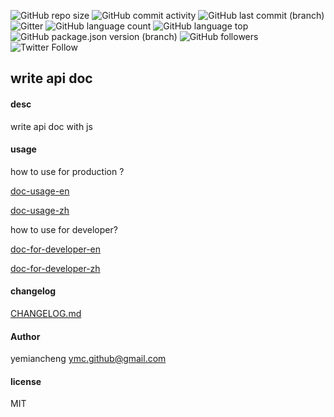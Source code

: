 ![GitHub repo size](https://img.shields.io/github/repo-size/ymc-github/write-api-doc.svg?label=github%20repo%20size&color=ff69b4&logo=Github&logoColor=ff69b4&style=popout-square)
![GitHub commit activity](https://img.shields.io/github/commit-activity/m/ymc-github/write-api-doc.svg?color=ff69b4&logo=Github&logoColor=ff69b4&style=popout-square)
![GitHub last commit (branch)](https://img.shields.io/github/last-commit/ymc-github/write-api-doc/master.svg?label=github%20last%20commit%40master&color=ff69b4&logo=Github&logoColor=ff69b4&style=popout-square)
![Gitter](https://img.shields.io/gitter/room/ymc-github/write-api-doc.svg?label=chat&color=ff69b4&logo=Github&logoColor=ff69b4&style=popout-square)
![GitHub language count](https://img.shields.io/github/languages/count/ymc-github/write-api-doc.svg?label=languages&color=ff69b4&logo=Github&logoColor=ff69b4&style=popout-square)
![GitHub language top](https://img.shields.io/github/languages/top/ymc-github/write-api-doc.svg?color=ff69b4&logo=Github&logoColor=ff69b4&style=popout-square)
![GitHub package.json version (branch)](https://img.shields.io/github/package-json/v/ymc-github/write-api-doc/master.svg?label=github%20package.json%20version%40master&color=ff69b4&logo=Github&logoColor=ff69b4&style=popout-square)
![GitHub followers](https://img.shields.io/github/followers/ymc-github.svg?label=github%20followers&color=ff69b4&logo=Github&logoColor=ff69b4&style=popout-square)
![Twitter Follow](https://img.shields.io/twitter/follow/yemiancheng.svg?label=follow%20%40yemiancheng&color=ff69b4&logo=Twitter&logoColor=ff69b4&style=popout-square)

## write api doc

#### **desc**
write api doc with js

#### **usage**

how to use for production ?

[doc-usage-en](./doc-usage-en.md)

[doc-usage-zh](./doc-usage-zh.md)

how to use for developer?

[doc-for-developer-en](./doc-for-developer-en.md)

[doc-for-developer-zh](./doc-for-developer-zh.md)

#### **changelog**

[CHANGELOG.md](./CHANGELOG.md)

#### **Author**

yemiancheng <ymc.github@gmail.com>

#### **license**

MIT

